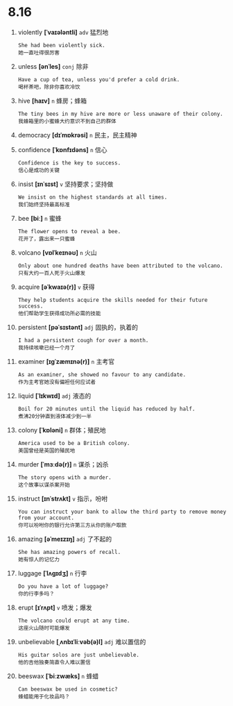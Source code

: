 # 8.16

1. violently **[ˈvaɪələntli]** `adv` 猛烈地

   ```
   She had been violently sick.
   她一直吐得很厉害
   ```

2. unless **[ənˈles]** `conj` 除非

   ```
   Have a cup of tea, unless you'd prefer a cold drink.
   喝杯茶吧，除非你喜欢冷饮
   ```

3. hive **[haɪv]** `n` 蜂房；蜂箱

   ```
   The tiny bees in my hive are more or less unaware of their colony.
   我蜂箱里的小蜜蜂大约意识不到自己的群体
   ```

4. democracy **[dɪˈmɒkrəsi]** `n` 民主，民主精神

5. confidence **[ˈkɒnfɪdəns]** `n` 信心

   ```
   Confidence is the key to success.
   信心是成功的关键
   ```

6. insist **[ɪnˈsɪst]** `v` 坚持要求；坚持做

   ```
   We insist on the highest standards at all times.
   我们始终坚持最高标准
   ```

7. bee **[biː]** `n` 蜜蜂

   ```
   The flower opens to reveal a bee.
   花开了，露出来一只蜜蜂
   ```

8. volcano **[vɒlˈkeɪnəʊ]** `n` 火山

   ```
   Only about one hundred deaths have been attributed to the volcano.
   只有大约一百人死于火山爆发
   ```

9. acquire **[əˈkwaɪə(r)]** `v` 获得

   ```
   They help students acquire the skills needed for their future success.
   他们帮助学生获得成功所必需的技能
   ```

10. persistent **[pəˈsɪstənt]** `adj` 固执的，执着的

    ```
    I had a persistent cough for over a month.
    我持续咳嗽已经一个月了
    ```

11. examiner **[ɪɡˈzæmɪnə(r)]** `n` 主考官

    ```
    As an examiner, she showed no favour to any candidate.
    作为主考官她没有偏袒任何应试者
    ```

12. liquid **[ˈlɪkwɪd]** `adj` 液态的

    ```
    Boil for 20 minutes until the liquid has reduced by half.
    煮沸20分钟直到液体减少到一半
    ```

13. colony **[ˈkɒləni]** `n` 群体；殖民地

    ```
    America used to be a British colony.
    美国曾经是英国的殖民地
    ```

14. murder **[ˈmɜːdə(r)]** `n` 谋杀；凶杀

    ```
    The story opens with a murder.
    这个故事以谋杀案开始
    ```

15. instruct **[ɪnˈstrʌkt]** `v` 指示，吩咐

    ```
    You can instruct your bank to allow the third party to remove money from your account.
    你可以吩咐你的银行允许第三方从你的账户取款
    ```

16. amazing **[əˈmeɪzɪŋ]** `adj` 了不起的

    ```
    She has amazing powers of recall.
    她有惊人的记忆力
    ```

17. luggage **[ˈlʌɡɪdʒ]** `n` 行李

    ```
    Do you have a lot of luggage?
    你的行李多吗？
    ```

18. erupt **[ɪˈrʌpt]** `v` 喷发；爆发

    ```
    The volcano could erupt at any time.
    这座火山随时可能爆发
    ```

19. unbelievable **[ˌʌnbɪˈliːvəb(ə)l]** `adj` 难以置信的

    ```
    His guitar solos are just unbelievable.
    他的吉他独奏简直令人难以置信
    ```

20. beeswax **[ˈbiːzwæks]** `n` 蜂蜡
    ```
    Can beeswax be used in cosmetic?
    蜂蜡能用于化妆品吗？
    ```
